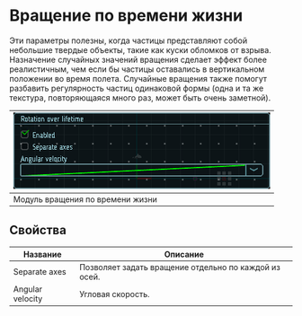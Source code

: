 # Вращение по времени жизни

Эти параметры полезны, когда частицы представляют собой небольшие твердые объекты, такие как куски обломков от взрыва. Назначение случайных значений вращения сделает эффект более реалистичным, чем если бы частицы оставались в вертикальном положении во время полета. Случайные вращения также помогут разбавить регулярность частиц одинаковой формы (одна и та же текстура, повторяющаяся много раз, может быть очень заметной).

| ![Модуль вращения по времени жизни](img/rol.png) |
|-|
| Модуль вращения по времени жизни |

## Свойства

| Название             | Описание
|----------------------|---------
| Separate axes        | Позволяет задать вращение отдельно по каждой из осей.
| Angular velocity     | Угловая скорость.
